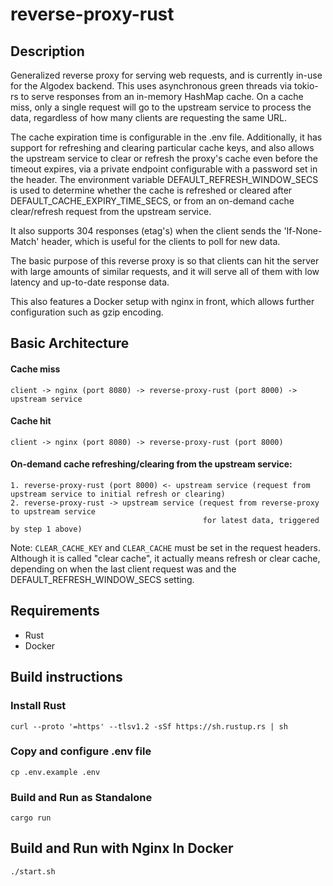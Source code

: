 # reverse-proxy-rust

## Description

Generalized reverse proxy for serving web requests, and is currently in-use for the Algodex backend. This uses asynchronous green threads via tokio-rs to serve responses from an in-memory HashMap cache. On a cache miss, only a single request will go to the upstream service to process the data, regardless of how many clients are requesting the same URL. 

The cache expiration time is configurable in the .env file. Additionally, it has support for refreshing and clearing particular cache keys, and also allows the upstream service to clear or refresh the proxy's cache even before the timeout expires, via a private endpoint configurable with a password set in the header. The environment variable DEFAULT_REFRESH_WINDOW_SECS is used to determine whether the cache is refreshed or cleared after DEFAULT_CACHE_EXPIRY_TIME_SECS, or from an on-demand cache clear/refresh request from the upstream service.

It also supports 304 responses (etag's) when the client sends the 'If-None-Match' header, which is useful for the clients to poll for new data.

The basic purpose of this reverse proxy is so that clients can hit the server with large amounts of similar requests, and it will serve all of them with low latency and up-to-date response data.

This also features a Docker setup with nginx in front, which allows further configuration such as gzip encoding. 

## Basic Architecture

#### Cache miss

```client -> nginx (port 8080) -> reverse-proxy-rust (port 8000) -> upstream service```

#### Cache hit

```client -> nginx (port 8080) -> reverse-proxy-rust (port 8000)```

#### On-demand cache refreshing/clearing from the upstream service:

```
1. reverse-proxy-rust (port 8000) <- upstream service (request from upstream service to initial refresh or clearing)
2. reverse-proxy-rust -> upstream service (request from reverse-proxy to upstream service
                                           for latest data, triggered by step 1 above)
``` 

Note: `CLEAR_CACHE_KEY` and `CLEAR_CACHE` must be set in the request headers. Although it is called "clear cache", it actually means refresh or clear cache, depending on when the last client request was and the DEFAULT_REFRESH_WINDOW_SECS setting. 

## Requirements

- Rust
- Docker

## Build instructions

### Install Rust

`curl --proto '=https' --tlsv1.2 -sSf https://sh.rustup.rs | sh`

### Copy and configure .env file

`cp .env.example .env`

### Build and Run as Standalone

`cargo run`

## Build and Run with Nginx In Docker

`./start.sh`
